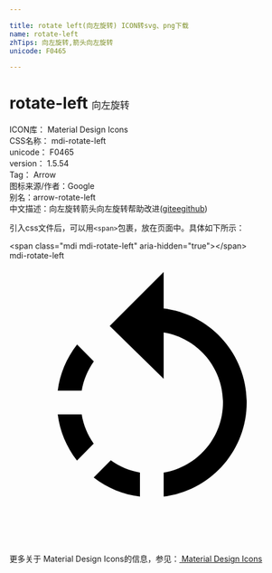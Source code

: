 ```yaml
---

title: rotate left(向左旋转) ICON转svg、png下载
name: rotate-left
zhTips: 向左旋转,箭头向左旋转
unicode: F0465

---
```


# rotate-left  <small style="font-size: 60%;font-weight: 100">向左旋转</small>


<div class="detail-page">
<p>
<span>
ICON库：
<span class="badge-secondary badge">Material Design Icons</span> 
</span>
<br/>
<span>
CSS名称：
<span class="badge-secondary badge">mdi-rotate-left</span> 
</span>
<br/>
<span>
unicode：
<span class="badge-secondary badge">F0465</span> 
</span>
<br/>
<span>
version：
<span class="badge-secondary badge">1.5.54</span> 
</span>
<br/>
<span>Tag：
<span class="badge-light badge">Arrow</span>
</span>
<br/>
<span>图标来源/作者：<span class="badge-light badge">Google</span></span> 
<br/>
<span>别名：<span class="badge-light badge">arrow-rotate-left</span></span><br/><span class="zh-detail">中文描述：<span class="badge-primary badge">向左旋转</span><span class="badge-primary badge">箭头向左旋转</span><span class="help-link"><span>帮助改进</span>(<a href="https://gitee.com/liuwave/icon-helper/edit/master/json/material/rotate-left.json" target="_blank" rel="noopener noreferrer">gitee</a><a href="https://github.com/liuwave/icon-helper/edit/master/json/material/rotate-left.json" target="_blank" rel="noopener noreferrer">github</a></span>)</span><br/>
</p>
</div>
<div class="alert alert-dark">
  <i class="mdi mdi-rotate-left mdi-48px"></i>
  <i class="mdi mdi-rotate-left mdi-36px"></i>
  <i class="mdi mdi-rotate-left mdi-24px"></i>
  <i class="mdi mdi-rotate-left mdi-18px"></i>
</div>
<div>
  <p>引入css文件后，可以用<code>&lt;span&gt;</code>包裹，放在页面中。具体如下所示：    
  </p>
  <div class="alert alert-primary" style="font-size: 14px">
    &lt;span class="mdi mdi-rotate-left" aria-hidden="true"&gt;&lt;/span&gt;
    <copy-btn content='<span class="mdi mdi-rotate-left" aria-hidden="true"></span>'></copy-btn>
  </div>
  <div class="alert alert-secondary">
    <i class="mdi mdi-rotate-left"
    style="font-size: 24px"
    aria-hidden="true"></i> mdi-rotate-left
    <copy-btn content="mdi-rotate-left" btn-title="复制图标名称"></copy-btn>
  </div>
</div>
<div id="svg" class="svg-wrap">
<svg xmlns="http://www.w3.org/2000/svg" viewBox="0 0 24 24"><path d="M13,4.07V1L8.45,5.55L13,10V6.09C15.84,6.57 18,9.03 18,12C18,14.97 15.84,17.43 13,17.91V19.93C16.95,19.44 20,16.08 20,12C20,7.92 16.95,4.56 13,4.07M7.1,18.32C8.26,19.22 9.61,19.76 11,19.93V17.9C10.13,17.75 9.29,17.41 8.54,16.87L7.1,18.32M6.09,13H4.07C4.24,14.39 4.79,15.73 5.69,16.89L7.1,15.47C6.58,14.72 6.23,13.88 6.09,13M7.11,8.53L5.7,7.11C4.8,8.27 4.24,9.61 4.07,11H6.09C6.23,10.13 6.58,9.28 7.11,8.53Z" /></svg>
</div>
<detail full-name='mdi-rotate-left'></detail>
    
<div><p>更多关于 Material Design Icons的信息，参见：<a target="_blank" href="https://iconhelper.cn/material.html"> Material Design Icons</a>
</p></div>
